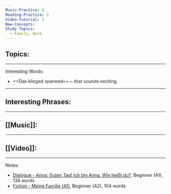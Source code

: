```yaml
---
Music-Practice: 0
Reading-Practice: 3
Video-Tutorial: 1
New-Concepts: 
Study Topics:
  - Family, Work
---
```

Topics:
- 

---
Interesting Words:
- ==Das klinged spanned== ~ that sounds exciting.

---
Interesting Phrases:
- 

---
[[Music]]:
- 

---
[[Video]]:
- 

---
Notes:
- [Dialogue - Anna: Guten Tag! Ich bin Anna. Wie heißt du?](https://readlang.com/library/65973044d169b747a8f3d4bb), Beginner (A1), 138 words
- [Fiction - Meine Familie (A1)](https://readlang.com/library/659ba56b5bbff4dc404b1740), Beginner (A2), 104 words